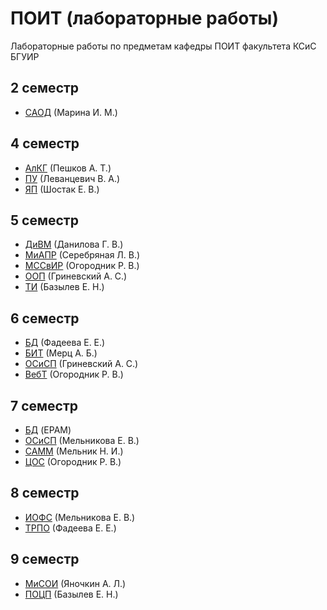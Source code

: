 ПОИТ (лабораторные работы)
=========

Лабораторные работы по предметам кафедры ПОИТ факультета КСиС БГУИР

2 семестр
---------
* [САОД](https://github.com/MeFoDy/poit-labs/tree/master/2/SiAOD) (Марина И. М.)

4 семестр
---------
* [АлКГ](https://github.com/MeFoDy/poit-labs/tree/master/4/AlKG) (Пешков А. Т.)
* [ПУ](https://github.com/MeFoDy/poit-labs/tree/master/4/PU) (Леванцевич В. А.)
* [ЯП](https://github.com/MeFoDy/poit-labs/tree/master/4/YaP) (Шостак Е. В.)

5 семестр
---------
* [ДиВМ](https://github.com/MeFoDy/poit-labs/tree/master/5/DiVM) (Данилова Г. В.)
* [МиАПР](https://github.com/MeFoDy/poit-labs/tree/master/5/MiAPR) (Серебряная Л. В.)
* [МССвИР](https://github.com/MeFoDy/poit-labs/tree/master/5/MSSvIR) (Огородник Р. В.)
* [ООП](https://github.com/MeFoDy/poit-labs/tree/master/5/OOP) (Гриневский А. С.)
* [ТИ](https://github.com/MeFoDy/poit-labs/tree/master/5/TI) (Базылев Е. Н.)

6 семестр
---------
* [БД](https://github.com/MeFoDy/poit-labs/tree/master/6/BD/lab1-2) (Фадеева Е. Е.)
* [БИТ](https://github.com/MeFoDy/poit-labs/tree/master/6/BIT/MailBox) (Мерц А. Б.)
* [ОСиСП](https://github.com/MeFoDy/poit-labs/tree/master/6/OSiSP) (Гриневский А. С.)
* [ВебТ](https://github.com/MeFoDy/poit-labs/tree/master/6/WebT) (Огородник Р. В.)

7 семестр
---------
* [БД](https://github.com/MeFoDy/poit-labs/tree/master/7/BD) (EPAM)
* [ОСиСП](https://github.com/MeFoDy/poit-labs/tree/master/7/OSiSP/lab1) (Мельникова Е. В.)
* [САММ](https://github.com/MeFoDy/poit-labs/tree/master/7/SAMM) (Мельник Н. И.)
* [ЦОС](https://github.com/MeFoDy/poit-labs/tree/master/7/COS/lab1) (Огородник Р. В.)

8 семестр
---------
* [ИОФС](https://github.com/MeFoDy/poit-labs/tree/master/8/IOFS) (Мельникова Е. В.)
* [ТРПО](https://github.com/MeFoDy/poit-labs/tree/master/8/TRPO) (Фадеева Е. Е.)

9 семестр
---------
* [МиСОИ](https://github.com/MeFoDy/poit-labs/tree/master/9/MiSOI) (Яночкин А. Л.)
* [ПОЦП](https://github.com/MeFoDy/poit-labs/tree/master/9/POCP) (Базылев Е. Н.)